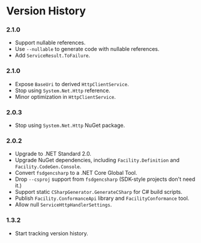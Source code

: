 # Version History

### 2.1.0

* Support nullable references.
* Use `--nullable` to generate code with nullable references.
* Add `ServiceResult.ToFailure`.

### 2.1.0

* Expose `BaseUri` to derived `HttpClientService`.
* Stop using `System.Net.Http` reference.
* Minor optimization in `HttpClientService`.

### 2.0.3

* Stop using `System.Net.Http` NuGet package.

### 2.0.2

* Upgrade to .NET Standard 2.0.
* Upgrade NuGet dependencies, including `Facility.Definition` and `Facility.CodeGen.Console`.
* Convert `fsdgencsharp` to a .NET Core Global Tool.
* Drop `--csproj` support from `fsdgencsharp` (SDK-style projects don't need it.)
* Support static `CSharpGenerator.GenerateCSharp` for C# build scripts.
* Publish `Facility.ConformanceApi` library and `FacilityConformance` tool.
* Allow null `ServiceHttpHandlerSettings`.

### 1.3.2

* Start tracking version history.
